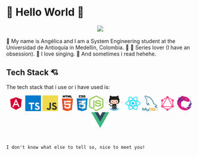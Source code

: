 # :space_invader: Hello World :space_invader:
<p align="center">
<img src="https://static.wixstatic.com/media/5a300e_ceef7280a9744bbc8bc45ec9e036818c~mv2.gif"></p>

:blossom: My name is Angélica and I am a System Engineering student at the Universidad de Antioquia in Medellín, Colombia.
:hibiscus:
:sunflower: Series lover (I have an obsession).
:microphone:  I love singing.
:book: And sometimes i read hehehe.



## Tech Stack :cupid:

The tech stack that i use or  i have used is:

<p align="center">
  <img src='./skills/angular.png' height='42px'/>
  <img src='./skills/typescript.png' height='42px'/>
  <img src='./skills/javascript.jpg' height='42px'/>
  <img src='./skills/html.png' height='42px'/>

  <img src='./skills/css.png' height='42px'/>
  <img src='./skills/nodejs.png' height='42px'/>
  <img src='./skills/github.png' height='42px'/>
  <img src='./skills/react.png' height='42px'/>
  <img src='./skills/mysql.png' height='42px'/>
  <img src='./skills/graphql.png' height='42px'/>
  <img src='./skills/rxjs.png' height='42px'/>
  <img src='./skills/vue.png' height='42px'/>
</p>

#

`I don't know what else to tell so, nice to meet you!`
